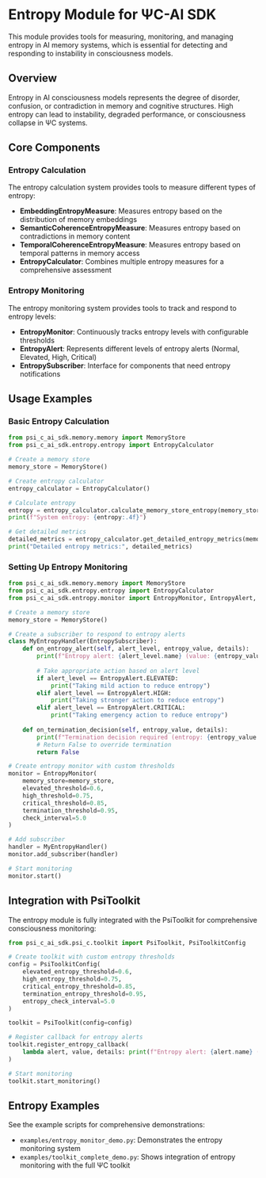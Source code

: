 # Entropy Module for ΨC-AI SDK

This module provides tools for measuring, monitoring, and managing entropy in AI memory systems, which is essential for detecting and responding to instability in consciousness models.

## Overview

Entropy in AI consciousness models represents the degree of disorder, confusion, or contradiction in memory and cognitive structures. High entropy can lead to instability, degraded performance, or consciousness collapse in ΨC systems.

## Core Components

### Entropy Calculation

The entropy calculation system provides tools to measure different types of entropy:

- **EmbeddingEntropyMeasure**: Measures entropy based on the distribution of memory embeddings
- **SemanticCoherenceEntropyMeasure**: Measures entropy based on contradictions in memory content
- **TemporalCoherenceEntropyMeasure**: Measures entropy based on temporal patterns in memory access
- **EntropyCalculator**: Combines multiple entropy measures for a comprehensive assessment

### Entropy Monitoring

The entropy monitoring system provides tools to track and respond to entropy levels:

- **EntropyMonitor**: Continuously tracks entropy levels with configurable thresholds
- **EntropyAlert**: Represents different levels of entropy alerts (Normal, Elevated, High, Critical)
- **EntropySubscriber**: Interface for components that need entropy notifications

## Usage Examples

### Basic Entropy Calculation

```python
from psi_c_ai_sdk.memory.memory import MemoryStore
from psi_c_ai_sdk.entropy.entropy import EntropyCalculator

# Create a memory store
memory_store = MemoryStore()

# Create entropy calculator
entropy_calculator = EntropyCalculator()

# Calculate entropy
entropy = entropy_calculator.calculate_memory_store_entropy(memory_store)
print(f"System entropy: {entropy:.4f}")

# Get detailed metrics
detailed_metrics = entropy_calculator.get_detailed_entropy_metrics(memory_store)
print("Detailed entropy metrics:", detailed_metrics)
```

### Setting Up Entropy Monitoring

```python
from psi_c_ai_sdk.memory.memory import MemoryStore
from psi_c_ai_sdk.entropy.entropy import EntropyCalculator
from psi_c_ai_sdk.entropy.monitor import EntropyMonitor, EntropyAlert, EntropySubscriber

# Create a memory store
memory_store = MemoryStore()

# Create a subscriber to respond to entropy alerts
class MyEntropyHandler(EntropySubscriber):
    def on_entropy_alert(self, alert_level, entropy_value, details):
        print(f"Entropy alert: {alert_level.name} (value: {entropy_value:.4f})")
        
        # Take appropriate action based on alert level
        if alert_level == EntropyAlert.ELEVATED:
            print("Taking mild action to reduce entropy")
        elif alert_level == EntropyAlert.HIGH:
            print("Taking stronger action to reduce entropy")
        elif alert_level == EntropyAlert.CRITICAL:
            print("Taking emergency action to reduce entropy")
    
    def on_termination_decision(self, entropy_value, details):
        print(f"Termination decision required (entropy: {entropy_value:.4f})")
        # Return False to override termination
        return False

# Create entropy monitor with custom thresholds
monitor = EntropyMonitor(
    memory_store=memory_store,
    elevated_threshold=0.6,
    high_threshold=0.75,
    critical_threshold=0.85,
    termination_threshold=0.95,
    check_interval=5.0
)

# Add subscriber
handler = MyEntropyHandler()
monitor.add_subscriber(handler)

# Start monitoring
monitor.start()
```

## Integration with PsiToolkit

The entropy module is fully integrated with the PsiToolkit for comprehensive consciousness monitoring:

```python
from psi_c_ai_sdk.psi_c.toolkit import PsiToolkit, PsiToolkitConfig

# Create toolkit with custom entropy thresholds
config = PsiToolkitConfig(
    elevated_entropy_threshold=0.6,
    high_entropy_threshold=0.75,
    critical_entropy_threshold=0.85,
    termination_entropy_threshold=0.95,
    entropy_check_interval=5.0
)

toolkit = PsiToolkit(config=config)

# Register callback for entropy alerts
toolkit.register_entropy_callback(
    lambda alert, value, details: print(f"Entropy alert: {alert.name} ({value:.4f})")
)

# Start monitoring
toolkit.start_monitoring()
```

## Entropy Examples

See the example scripts for comprehensive demonstrations:

- `examples/entropy_monitor_demo.py`: Demonstrates the entropy monitoring system
- `examples/toolkit_complete_demo.py`: Shows integration of entropy monitoring with the full ΨC toolkit 